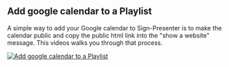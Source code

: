 ## Add google calendar to a Playlist

A simple way to add your Google calendar to Sign-Presenter is to make the calendar public and copy the public html link into the 
"show a website" message. This videos walks you through that process.

[![Add google calendar to a Playlist](https://img.youtube.com/vi/fDyZ9nRuojU/0.jpg)](https://www.youtube.com/watch?v=fDyZ9nRuojU)
